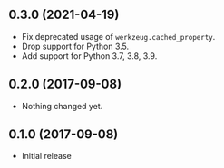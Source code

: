 0.3.0 (2021-04-19)
------------------

- Fix deprecated usage of `werkzeug.cached_property`.
- Drop support for Python 3.5.
- Add support for Python 3.7, 3.8, 3.9.


0.2.0 (2017-09-08)
------------------

- Nothing changed yet.


0.1.0 (2017-09-08)
------------------

- Initial release
